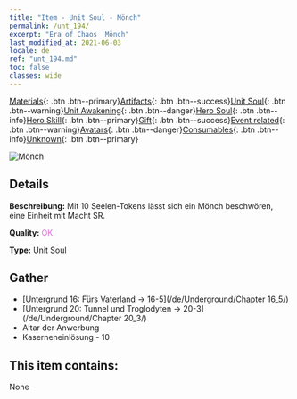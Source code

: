 ```yaml
---
title: "Item - Unit Soul - Mönch"
permalink: /unt_194/
excerpt: "Era of Chaos  Mönch"
last_modified_at: 2021-06-03
locale: de
ref: "unt_194.md"
toc: false
classes: wide
---
```

 [Materials](/ItemsDE/){: .btn .btn--primary}[Artifacts](/ItemsDE/Artifacts/){: .btn .btn--success}[Unit Soul](/ItemsDE/UnitSoul/){: .btn .btn--warning}[Unit Awakening](/ItemsDE/UnitAwakening/){: .btn .btn--danger}[Hero Soul](/ItemsDE/HeroSoul/){: .btn .btn--info}[Hero Skill](/ItemsDE/HeroSkill/){: .btn .btn--primary}[Gift](/ItemsDE/Gift/){: .btn .btn--success}[Event related](/ItemsDE/Events/){: .btn .btn--warning}[Avatars](/ItemsDE/Avatars/){: .btn .btn--danger}[Consumables](/ItemsDE/Consumables/){: .btn .btn--info}[Unknown](/ItemsDE/Unknown/){: .btn .btn--primary}

 ![Mönch](/images/u/ti_senglv.jpg)

## Details
 **Beschreibung:** Mit 10 Seelen-Tokens lässt sich ein Mönch beschwören, eine Einheit mit Macht SR.

 **Quality:** <span style="color: #DA70D6">OK</span>

 **Type:** Unit Soul

## Gather

*    [Untergrund 16: Fürs Vaterland -> 16-5](/de/Underground/Chapter 16_5/) 
*    [Untergrund 20: Tunnel und Troglodyten -> 20-3](/de/Underground/Chapter 20_3/) 
*    Altar der Anwerbung 
*    Kaserneneinlösung - 10 

## This item contains:

  None

